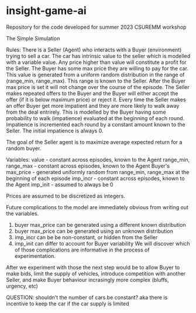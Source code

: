 # insight-game-ai
Repository for the code developed for summer 2023 CSUREMM workshop


The Simple Simulation

Rules: There is a Seller (Agent) who interacts with a Buyer (environment) trying to sell a car.
The car has intrinsic value to the seller which is modelled with a variable value. Any price higher than value will constitute a profit for the Seller.
The Buyer has some max price they are willing to pay for the car. This value is generated from a uniform random distribution in the range of (range_min, range_max).
This range is known to the Seller. After the Buyer max price is set it will not change over the course of the episode.
The Seller makes repeated offers to the Buyer and the Buyer will either accept the offer (if it is below maximum price) or reject it.
Every time the Seller makes an offer Buyer get more impatient and they are more likely to walk away from the deal entrirely.
This is modelled by the Buyer having some probability to walk (impatience) evaluated at the beginning of each round.
Impatience is incremented each round by a constant amount known to the Seller. The initial impatience is always 0.

The goal of the Seller agent is to maximize average expected return for a random buyer.


Variables:
value - constant across episodes, known to the Agent
range_min, range_max - constant across episodes, known to the Agent
Buyer's max_price - generated uniformly random from range_min, range_max at the beginning of each episode
imp_incr - constant across episodes, known to the Agent
imp_init - assumed to always be 0

Prices are assumed to be discretized as integers.

Future complications to the model are immediately obvious from writing out the variables.
1. buyer max_price can be generated using a different known distribution
2. buyer max_price can be generated using an unknown distribution
3. imp_incr can be be non-constant, or hidden from the Seller
4. imp_init can differ to account for Buyer variability
We will discover which of those complications are informative in the process of experimentation.

After we experiment with those the next step would be to allow Buyer to make bids, limit the supply of vehicles, introduce competition with another Seller,
and make Buyer behaviour incrasingly more complex (bluffs, urgency, etc)

QUESTION: shouldn't the number of cars be constant? aka there is incentive to keep the car if the car supply is limited
